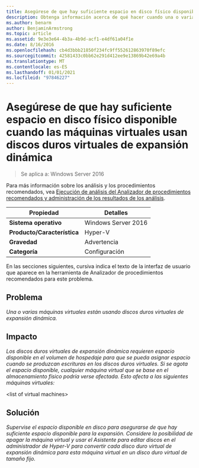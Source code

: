 ```yaml
---
title: Asegúrese de que hay suficiente espacio en disco físico disponible cuando las máquinas virtuales usan discos duros virtuales de expansión dinámica
description: Obtenga información acerca de qué hacer cuando una o varias máquinas virtuales usan discos duros virtuales de expansión dinámica.
ms.author: benarm
author: BenjaminArmstrong
ms.topic: article
ms.assetid: 9e3e3e64-4b3a-4b9d-acf1-e4df61a04f1e
ms.date: 8/16/2016
ms.openlocfilehash: cb4d3bbb21850f234fc9ff552612863970f89efc
ms.sourcegitcommit: 42581433c0bb62e291d412ee9e13869b42e69a4b
ms.translationtype: MT
ms.contentlocale: es-ES
ms.lasthandoff: 01/01/2021
ms.locfileid: "97846227"
---
```

# <a name="ensure-sufficient-physical-disk-space-is-available-when-virtual-machines-use-dynamically-expanding-virtual-hard-disks"></a>Asegúrese de que hay suficiente espacio en disco físico disponible cuando las máquinas virtuales usan discos duros virtuales de expansión dinámica

>Se aplica a: Windows Server 2016

Para más información sobre los análisis y los procedimientos recomendados, vea [Ejecución de análisis del Analizador de procedimientos recomendados y administración de los resultados de los análisis](https://go.microsoft.com/fwlink/p/?LinkID=223177).

|Propiedad|Detalles|
|-|-|
|**Sistema operativo**|Windows Server 2016|
|**Producto/Característica**|Hyper-V|
|**Gravedad**|Advertencia|
|**Categoría**|Configuración|

En las secciones siguientes, cursiva indica el texto de la interfaz de usuario que aparece en la herramienta de Analizador de procedimientos recomendados para este problema.

## <a name="issue"></a>Problema
*Una o varias máquinas virtuales están usando discos duros virtuales de expansión dinámica.*

## <a name="impact"></a>Impacto
*Los discos duros virtuales de expansión dinámica requieren espacio disponible en el volumen de hospedaje para que se pueda asignar espacio cuando se produzcan escrituras en los discos duros virtuales. Si se agota el espacio disponible, cualquier máquina virtual que se base en el almacenamiento físico podría verse afectada. Esto afecta a las siguientes máquinas virtuales:*

\<list of virtual machines>

## <a name="resolution"></a>Solución
*Supervise el espacio disponible en disco para asegurarse de que hay suficiente espacio disponible para la expansión. Considere la posibilidad de apagar la máquina virtual y usar el Asistente para editar discos en el administrador de Hyper-V para convertir cada disco duro virtual de expansión dinámica para esta máquina virtual en un disco duro virtual de tamaño fijo.*



